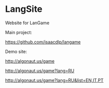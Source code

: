 # LangSite

Website for LanGame

Main project:

https://github.com/isaacdlp/langame

Demo site:

http://algonaut.us/game

http://algonaut.us/game?lang=RU

http://algonaut.us/game?lang=RU&list=EN,IT,PT
